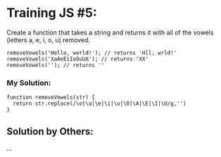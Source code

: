 # Training JS #5:

Create a function that takes a string and returns it with all of the vowels (letters a, e, i, o, u) removed.
```
removeVowels('Hello, world!'); // returns 'Hll, wrld!'
removeVowels('XaAeEiIoOuUX'); // returns 'XX'
removeVowels(''); // returns ''
```

### My Solution:
```
function removeVowels(str) {
  return str.replace(/\o|\a|\e|\i|\u|\O|\A|\E|\I|\U/g,'')
}
```

## Solution by Others:
...